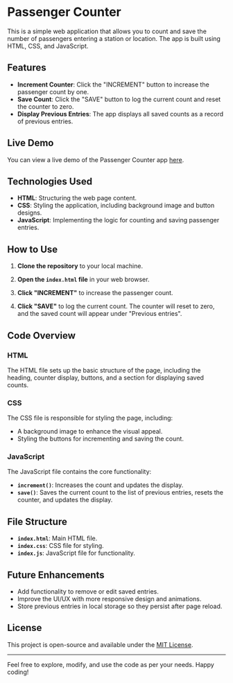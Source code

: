 # Passenger Counter

This is a simple web application that allows you to count and save the number of passengers entering a station or location. The app is built using HTML, CSS, and JavaScript.

## Features

- **Increment Counter**: Click the "INCREMENT" button to increase the passenger count by one.
- **Save Count**: Click the "SAVE" button to log the current count and reset the counter to zero.
- **Display Previous Entries**: The app displays all saved counts as a record of previous entries.

## Live Demo

You can view a live demo of the Passenger Counter app [here](https://passenger-counter.dhiashalabi.live/).

## Technologies Used

- **HTML**: Structuring the web page content.
- **CSS**: Styling the application, including background image and button designs.
- **JavaScript**: Implementing the logic for counting and saving passenger entries.

## How to Use

1. **Clone the repository** to your local machine.

2. **Open the `index.html` file** in your web browser.

3. **Click "INCREMENT"** to increase the passenger count.

4. **Click "SAVE"** to log the current count. The counter will reset to zero, and the saved count will appear under "Previous entries".

## Code Overview

### HTML

The HTML file sets up the basic structure of the page, including the heading, counter display, buttons, and a section for displaying saved counts.

### CSS

The CSS file is responsible for styling the page, including:

- A background image to enhance the visual appeal.
- Styling the buttons for incrementing and saving the count.

### JavaScript

The JavaScript file contains the core functionality:

- **`increment()`**: Increases the count and updates the display.
- **`save()`**: Saves the current count to the list of previous entries, resets the counter, and updates the display.

## File Structure

- **`index.html`**: Main HTML file.
- **`index.css`**: CSS file for styling.
- **`index.js`**: JavaScript file for functionality.

## Future Enhancements

- Add functionality to remove or edit saved entries.
- Improve the UI/UX with more responsive design and animations.
- Store previous entries in local storage so they persist after page reload.

## License

This project is open-source and available under the [MIT License](LICENSE).

---

Feel free to explore, modify, and use the code as per your needs. Happy coding!
